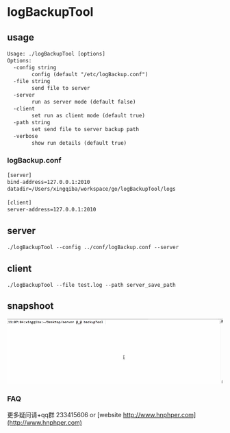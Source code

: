 # logBackupTool

## usage
```
Usage: ./logBackupTool [options]
Options:
  -config string
    	config (default "/etc/logBackup.conf")
  -file string
    	send file to server
  -server
    	run as server mode (default false)
  -client
    	set run as client mode (default true)
  -path string
    	set send file to server backup path
  -verbose
    	show run details (default true)
```

### logBackup.conf
```
[server]
bind-address=127.0.0.1:2010
datadir=/Users/xingqiba/workspace/go/logBackupTool/logs

[client]
server-address=127.0.0.1:2010
```

## server
```
./logBackupTool --config ../conf/logBackup.conf --server
```

## client
```
./logBackupTool --file test.log --path server_save_path
```

## snapshoot
![](./logBackupToolDemo.gif)

### FAQ
更多疑问请+qq群 233415606 or [website http://www.hnphper.com](http://www.hnphper.com)
